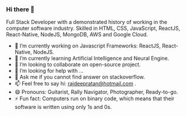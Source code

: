 ### Hi there 👋

Full Stack Developer with a demonstrated history of working in the computer software industry. Skilled in HTML, CSS, JavaScript, ReactJS, React-Native, NodeJS, MongoDB, AWS and Google Cloud.

- 🔭 I’m currently working on Javascript Frameworks: ReactJS, React-Native, NodeJS.
- 🌱 I’m currently learning Artificial Intelligence and Neural Engine.
- 👯 I’m looking to collaborate on open-source project.
- 🤔 I’m looking for help with ...
- 💬 Ask me if you cannot find answer on stackoverflow.
- 📫 Feel free to say hi: rajdeepratan@hotmail.com .
- 😄 Pronouns: Guitarist, Rally Navigator, Photographer, Ready-to-go.
- ⚡ Fun fact: Computers run on binary code, which means that their software is written using only 1s and 0s.
